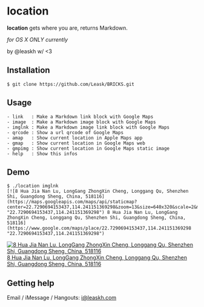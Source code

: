 location
========

**location** gets where you are, returns Markdown.

*for OS X ONLY currently*

by @leaskh w/ <3

## Installation

```
$ git clone https://github.com/Leask/BRICKS.git
```

## Usage

```
- link   : Make a Markdown link block with Google Maps
- image  : Make a Markdown image block with Google Maps
- imglnk : Make a Markdown image link block with Google Maps
- qrcode : Show a url qrcode of Google Maps
- amap   : Show current location in Apple Maps app
- gmap   : Show current location in Google Maps web
- gmpimg : Show current location in Google Maps static image
- help   : Show this infos
```

## Demo

```
$ ./location imglnk 
[![8 Hua Jia Nan Lu, LongGang ZhongXin Cheng, Longgang Qu, Shenzhen Shi, Guangdong Sheng, China, 518116](https://maps.googleapis.com/maps/api/staticmap?center=22.7290694153437,114.241151369298&zoom=13&size=640x320&scale=2&markers=|22.7290694153437,114.241151369298 "22.7290694153437,114.241151369298") 8 Hua Jia Nan Lu, LongGang ZhongXin Cheng, Longgang Qu, Shenzhen Shi, Guangdong Sheng, China, 518116](https://www.google.com/maps/place/22.7290694153437,114.241151369298 "22.7290694153437,114.241151369298")
```

[![8 Hua Jia Nan Lu, LongGang ZhongXin Cheng, Longgang Qu, Shenzhen Shi, Guangdong Sheng, China, 518116](https://maps.googleapis.com/maps/api/staticmap?center=22.7290694153437,114.241151369298&zoom=13&size=640x320&scale=2&markers=|22.7290694153437,114.241151369298 "22.7290694153437,114.241151369298") 8 Hua Jia Nan Lu, LongGang ZhongXin Cheng, Longgang Qu, Shenzhen Shi, Guangdong Sheng, China, 518116](https://www.google.com/maps/place/22.7290694153437,114.241151369298 "22.7290694153437,114.241151369298")

## Getting help

Email / iMessage / Hangouts: i@leaskh.com


